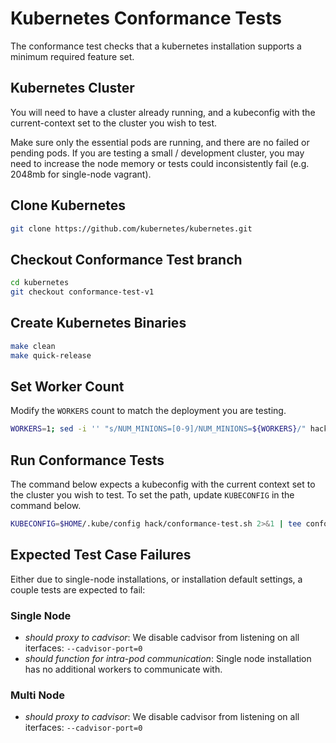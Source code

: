 # Kubernetes Conformance Tests

The conformance test checks that a kubernetes installation supports a minimum required feature set.

## Kubernetes Cluster

You will need to have a cluster already running, and a kubeconfig with the current-context set to the cluster you wish to test.

Make sure only the essential pods are running, and there are no failed or pending pods. If you are testing a small / development cluster, you may need to increase the node memory or tests could inconsistently fail (e.g. 2048mb for single-node vagrant).

## Clone Kubernetes

```sh
git clone https://github.com/kubernetes/kubernetes.git
```

## Checkout Conformance Test branch

```sh
cd kubernetes
git checkout conformance-test-v1
```

## Create Kubernetes Binaries

```sh
make clean
make quick-release
```

## Set Worker Count

Modify the `WORKERS` count to match the deployment you are testing.

```sh
WORKERS=1; sed -i '' "s/NUM_MINIONS=[0-9]/NUM_MINIONS=${WORKERS}/" hack/conformance-test.sh
```

## Run Conformance Tests

The command below expects a kubeconfig with the current context set to the cluster you wish to test. To set the path, update `KUBECONFIG` in the command below.

```sh
KUBECONFIG=$HOME/.kube/config hack/conformance-test.sh 2>&1 | tee conformance.$(date +%FT%T%z).log
```

## Expected Test Case Failures

Either due to single-node installations, or installation default settings, a couple tests are expected to fail:

### Single Node

- *should proxy to cadvisor*: We disable cadvisor from listening on all iterfaces: `--cadvisor-port=0`
- *should function for intra-pod communication*: Single node installation has no additional workers to communicate with.

### Multi Node

- *should proxy to cadvisor*: We disable cadvisor from listening on all iterfaces: `--cadvisor-port=0`


